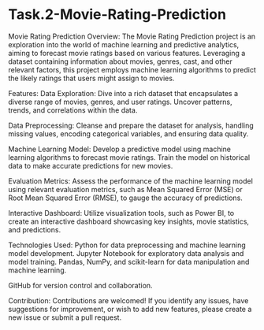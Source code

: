 # Task.2-Movie-Rating-Prediction

Movie Rating Prediction
Overview:
The Movie Rating Prediction project is an exploration into the world of machine learning and predictive analytics, aiming to forecast movie ratings based on various features. Leveraging a dataset containing information about movies, genres, cast, and other relevant factors, this project employs machine learning algorithms to predict the likely ratings that users might assign to movies.

Features:
Data Exploration: Dive into a rich dataset that encapsulates a diverse range of movies, genres, and user ratings. Uncover patterns, trends, and correlations within the data.

Data Preprocessing: Cleanse and prepare the dataset for analysis, handling missing values, encoding categorical variables, and ensuring data quality.

Machine Learning Model: Develop a predictive model using machine learning algorithms to forecast movie ratings. Train the model on historical data to make accurate predictions for new movies.

Evaluation Metrics: Assess the performance of the machine learning model using relevant evaluation metrics, such as Mean Squared Error (MSE) or Root Mean Squared Error (RMSE), to gauge the accuracy of predictions.

Interactive Dashboard: Utilize visualization tools, such as Power BI, to create an interactive dashboard showcasing key insights, movie statistics, and predictions.

Technologies Used:
Python for data preprocessing and machine learning model development.
Jupyter Notebook for exploratory data analysis and model training.
Pandas, NumPy, and scikit-learn for data manipulation and machine learning.
 
GitHub for version control and collaboration.

Contribution:
Contributions are welcomed! If you identify any issues, have suggestions for improvement, or wish to add new features, please create a new issue or submit a pull request.
